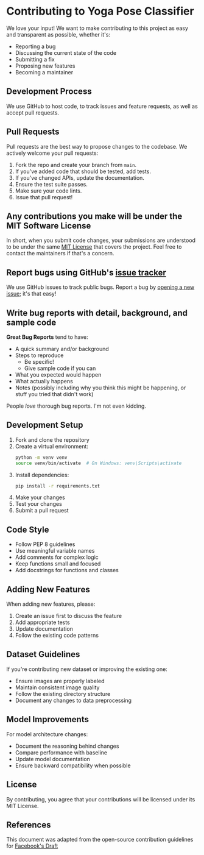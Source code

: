 # Contributing to Yoga Pose Classifier

We love your input! We want to make contributing to this project as easy and transparent as possible, whether it's:

- Reporting a bug
- Discussing the current state of the code
- Submitting a fix
- Proposing new features
- Becoming a maintainer

## Development Process

We use GitHub to host code, to track issues and feature requests, as well as accept pull requests.

## Pull Requests

Pull requests are the best way to propose changes to the codebase. We actively welcome your pull requests:

1. Fork the repo and create your branch from `main`.
2. If you've added code that should be tested, add tests.
3. If you've changed APIs, update the documentation.
4. Ensure the test suite passes.
5. Make sure your code lints.
6. Issue that pull request!

## Any contributions you make will be under the MIT Software License

In short, when you submit code changes, your submissions are understood to be under the same [MIT License](http://choosealicense.com/licenses/mit/) that covers the project. Feel free to contact the maintainers if that's a concern.

## Report bugs using GitHub's [issue tracker](https://github.com/your-username/yoga-pose-classifier/issues)

We use GitHub issues to track public bugs. Report a bug by [opening a new issue](https://github.com/your-username/yoga-pose-classifier/issues/new); it's that easy!

## Write bug reports with detail, background, and sample code

**Great Bug Reports** tend to have:

- A quick summary and/or background
- Steps to reproduce
  - Be specific!
  - Give sample code if you can
- What you expected would happen
- What actually happens
- Notes (possibly including why you think this might be happening, or stuff you tried that didn't work)

People *love* thorough bug reports. I'm not even kidding.

## Development Setup

1. Fork and clone the repository
2. Create a virtual environment:
   ```bash
   python -m venv venv
   source venv/bin/activate  # On Windows: venv\Scripts\activate
   ```
3. Install dependencies:
   ```bash
   pip install -r requirements.txt
   ```
4. Make your changes
5. Test your changes
6. Submit a pull request

## Code Style

- Follow PEP 8 guidelines
- Use meaningful variable names
- Add comments for complex logic
- Keep functions small and focused
- Add docstrings for functions and classes

## Adding New Features

When adding new features, please:

1. Create an issue first to discuss the feature
2. Add appropriate tests
3. Update documentation
4. Follow the existing code patterns

## Dataset Guidelines

If you're contributing new dataset or improving the existing one:

- Ensure images are properly labeled
- Maintain consistent image quality
- Follow the existing directory structure
- Document any changes to data preprocessing

## Model Improvements

For model architecture changes:

- Document the reasoning behind changes
- Compare performance with baseline
- Update model documentation
- Ensure backward compatibility when possible

## License

By contributing, you agree that your contributions will be licensed under its MIT License.

## References

This document was adapted from the open-source contribution guidelines for [Facebook's Draft](https://github.com/facebook/draft-js/blob/main/CONTRIBUTING.md) 